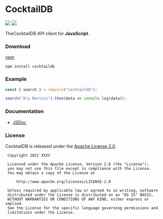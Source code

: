 # CocktailDB

[![](https://img.shields.io/github/v/tag/thexxiv/cocktaildb-js?label=version)](https://github.com/thexxiv/cocktaildb-js/releases/latest) [![](https://img.shields.io/github/license/thexxiv/cocktaildb-js)](https://github.com/thexxiv/cocktaildb-js/blob/main/LICENSE)

TheCocktailDB API client for **JavaScript**.

### Download
[npm](https://npmjs.com/package/cocktaildb/)

```
npm install cocktaildb
```

### Example

```js
const { search } = require("cocktaildb");

search("Dry Martini").then(data => console.log(data));
```

### Documentation

* [JSDoc](https://thexxiv.github.io/cocktaildb-js)

### License

CocktailDB is released under the [Apache License 2.0](https://github.com/thexxiv/cocktaildb-js/blob/main/LICENSE).

```
 Copyright 2022 XXIV

 Licensed under the Apache License, Version 2.0 (the "License");
 you may not use this file except in compliance with the License.
 You may obtain a copy of the License at

     http://www.apache.org/licenses/LICENSE-2.0

 Unless required by applicable law or agreed to in writing, software
 distributed under the License is distributed on an "AS IS" BASIS,
 WITHOUT WARRANTIES OR CONDITIONS OF ANY KIND, either express or implied.
 See the License for the specific language governing permissions and
 limitations under the License.
```